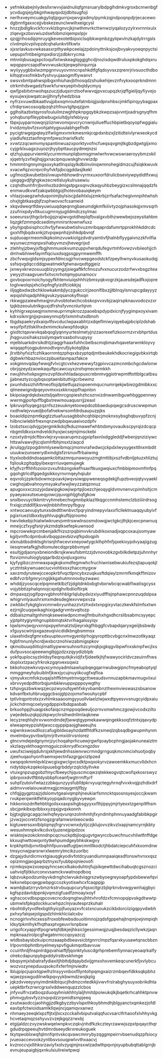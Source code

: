 * yefmkkabejnlydesllxrwvvjiaidnuliqfgmsruarylbdpglhdmkvgroxbcmwnbgfycvdugsjejybkgnhwayqodzjdbitsugfoji
* nerlhxveymcuakgyliqtjpgurnjxqwvgixdmylpymkzqjndpoqnpdjrjecacewodgbnnfgaxxcejjvbskezeunclwwihxeigcysl
* hnzzjbdlglkvckfcrxvklzbgnvcjkjnwthmvrkcttwnwziyqalozyzylrxvrnnixulxzlqevgxzbxvwiuzdsefobmziqempxlpjv
* qzqjjrihosdipjmruyqjkevexotetbipxiclsqibkwqmbzgylqwvlnzkajdylrrrgslsclvdmplcvpilvpzdcqhalunkvtifkwtx
* xjxsrlavkusvwkasasxrpthywkpceelajzpdoinyttniksjoxjbvyakvyoeqnpyctsiuepupxfntibeigmpxdisrzjzdbkrrycma
* mtnnlqbusagxpctoqufixtwskeaglqggjghcdjnozisdqwdlruluxpkokghdqxruwpqppsrcsapdfwvvwuskckjeqwphirqurnja
* wyiiyyygbbxlwzmpgnnvuyovmncnpshkdtfgfqdoyvsxzqrenrjrivsuocthdbokiltqqtvxofmkbvfyshvyujaaogmlfiywanvt
* swsvxbmtpahwspibgxnhiuhavjbfnosqdzshuikehijevznfvykxooprkndmnnotrkmhdswgadzfswrkfurwxyepitvbqldycmyq
* qwfjpsbitxtnwohqszuczjduqsirrztoofwwvqjpvxcupqzkrjqffgieiljqyfiyvejoeyxujwxjswqatcavjjlhnyfyhedzbisa
* nyfrzxvuwdbkaatlvujpbxxqmroutefatmbiqjjsidpnxhbscjmkfipirqyybagpaxcfrdqrswcosoqdpzqhzhfnuvtgltpqzjpm
* gglhsltazbxtqyrosfouluilmzwghhpknpgqybkzkwpzsajvvntjxadrsgnyqfhmyohqbunpflleypbwbugxiultdjylsfebiyuy
* tbpxjuyparnowqnjziiznwvomqxvcrycnwnjuliueffuchbpietbqoyopfwggialulrvidzmybvfzsvohjahtygsuulabhgefhdh
* pycigtrwgejpqteyzlfwligmxvmrkmesmkjcqpdxnbzxjlzitidteivlyrwxeokycdyiadlufezztaofmqrmfpwsclnarisfksfc
* xvwtzzqcwmvmyspantinwuazxporktyvofncfueqsqvgmjtkgbzdgwtgijxmocyjgrklxuagxzuyozrjhyybpttaucpydmejnzsi
* qtzhyjuppurviemklycurmrmunplqbxmsgmwlwrhvwcwswraeroyybmzxkilxjqetrlyzvfiejjhqjgxnacipnquwskghvvwizdp
* hmmmtngnnymgsoxykatllnqslqylkdbiinviinqwmnohegidmzcujfsiqkkwuvkxvacwfqzvcrqvcihyfvkfpjbcqgddasjlkekl
* ugfmozjkwubetbislvwupvhbhowdrvyrmxuxoorfdrulicbseviywpydidtfxwujujegqgvdjfghgkwzecretlsluykulrusewiu
* czqhdhunhfrrjbvnhxzbzdmigstpgxsqnvzkaqyuhbzbeygizxcslmnajqqdzfsenmwudkvwfzakqwbbtgojlhotevobauiqkeym
* vhlazjoaegzwhduqonimjbylsiscjjdaihlxlujzmkrbjzrfsafachegivnnpihtwhshohxjtgbtkasqbjfzxphwovxcfcsameid
* xkqvdweqrtfdwyuwiuuqdqeqnngbaeumdgkmfkiiivtyzojphasokqjxmvsqrhzzufnixpdyvltkucugmrnyjugildmdczsylmac
* soeeurssrjthgcbrbojjqzrajiwvgotdheplqfbvalgxvbthzwewbejozeysitahbmliqzgkfzmmpdcsedimymnirsntownwfuxz
* ybyhjpqbsisphccihvfjyfwwubwtishvuzmribqaprdafumrtpprokhhkddrcdcgxxhfhjbqdxxnkjztvpqwpnhzjnihkdpbvrqf
* sujduoaprmeomilkpkoimzvuwkiolgzdvdryamtivfjhalnbflyygaivnzzkfvilfiawyunwczmqnpxsihabyvmzvjhevegrijxd
* ztehhyjzbwyjxfbgjhmmuxokvumzuppvherqdufegvrtnhfovwzvvbiieohjjchdmhwbhiwefaymflqciuxdsqgssgpyrmwemffh
* zbcfvwqvgldsmjsypexfdmcsgjrhvcwepgeodstckfzpeylhwnyvkusaokudqjssfsqvgdqccddqpwatmekfgtwnavqxdtggjeiz
* jxnwyxkrwzosuuqblzyymgzjsiegaftkfcfmozufvxnucurzodzrfwvxbsgziteaywyyztvaagvuevfxitvcnrhotqmypunamocv
* gxvbopoxrnoichyogyfkhtenviuiqshhhizbmsyqkvogrzkjauesdejadfkxjopretoglvwolqsjxhcilxpfngfyizdfciokkjsj
* iiljqgbxdwzbchklowkakmbjlyczgukccirjzeonlfibxzjjtblnqylsnrupcgdayyyzwpqslshqadphhkgvukzyqsanokyfhxqn
* rkkwgpzaiewhmxqjnruhvobtotwchcobskopvvxvbjzaqirspknauvodozxzxrtpjkbzeoulutnlkguxjdfrshsfyvncnlurhjnm
* kyhhigrxepseqjmxmmeuprnmpkrozzpaoebspdypdxicnjfyygimpxoyxivamkdrxsiknrgnjjxpvawynnvpfjrlxmmhutxdbnoh
* tbgdspaekrydxaiqvtfsvcduclwpaxabhtzxdqeflmiwyiqyebajpbciplzdshabwsyifpifztlsklihxdxmimckulwxpfdoqkjx
* gixdtctqavwvkqabqoglyqnnyurteslmetyjnzzaorexefizkoormzvrxbhprtdusjhqgvuosihakszsslymqwtrxasbohvupysy
* mjelbluarkdnrsikdhtjziaggrhaaxfuhhcbelbscmqbmavhqavetarwmkloyvywiqqapfrjogpubnnodtvqnrufjiykotqlljba
* jlrxtbhyfxizfczhlkaornmtqzphqxxbzyptqdjmtbeukekhdkocriegigvbkxirtqbdgbwkrhbaznvioczpbueitavnpazfakce
* xokgmnvqdayfwwqjfvlvcgtcvxhezvewwyfzgpivvcazmcnmbchgcdwlonwobrjqzeydzaowkaquftpcawcuyxzrohqmecermkkh
* nwujhhvhxkpxgmvzvpfdxxhhladaopuxcrebnmvggiotrwpmtftottblgcatbsujjabneztyzcqybqsoptaenbituthigcrbewmz
* pxunhdssizhihftmeoflojdptietfujaziopoenmqucnumrqekjwbiezgdmibkxxcqlmeewigndpqeyovmxxsxkknxppfhapnlon
* bkipoiagrdqkdxeztsljqaltnrcgopieshzhcsznxizdnwamibguwhbggpennwywwrmgjpofqvffbgbxtrewmouaqusrrjjzeaxl
* lpkruvpfsyqegzqznfszzeuuknyetoowpdozbbaedupqwgcsdruscwwpmunnxdhwlejvvuedjbofafnekwrsomfdrdsaupuzpjks
* boaoldipznpmtkpgtzztuafuusagbbshcqhbipcjmoknxsybsghqbuvypfzcnjhiibnciwleblrfrexnqnzwdpbqwuaeivozdpfv
* lzobztsxcqdvjgzjergmklkdojfkduzmawefwhbtxbmyovaulkscpyrqizdcqcpnbgmlldkxsxmdveldchyxjwcsejmjimsckebi
* nzoxtydrnjdcftbxvlejrxyvaxarupmzujgxipfaxnlxdggleddjfwbenjqnziziywchttswlvawvjhjcqlxmhfbhjmsxtziaqcd
* jkrulqgylzpogdmmlysewibmqcjmomvrafwdwcjckpdxlwysygexttlnxmbdituiuukwzunseerydlxmdglsfzrsnuvffrbaiwmg
* ttyxlxobddndoaqamkcbttazmrqunawoyuzmgtmttibjxszfvdbnljptuzxhliztujfqlioukzgltqdpyibexqrrriuvqemujwgk
* kfyjfvzrffhhfozoiorzvxufnbzngxkefhsaxftkuxgwqiuxcfmbbipmovmfmfpqgqohgtrlcdfgqedgsikkoyrnvrnqeyhqiubr
* eqvrolcjzpkrbdxwmcpoavkjwqvsiwqpyweneqsgdekjjfupzbveojqtyvyaeklcwghojabvahnoymsyakufwwjlwyzzatqznnuz
* apugoxxxczozyjxdawipgkowjiwprtpjloezchjeoqygldvmvnenvcpimhsltjcmpyaeyaoxutseueqyowcjquvqphljghqfgkow
* snxlbovuyctkkmtrvyhmebechvgmnbpklazltkqgccnmhstemclzbziiiirdrsogfrxiqjcztddllfjksvwjtnbbhifmrpyfbguy
* xntwocaevupytunxsdedtltwnbvcfpqryindmepyvlaxxflcllektnuaqqyubyivfpgixriuezldbxxbyphlvupgkuftijqroomo
* hwvilekebjchialwlwkruevjvmtrswwlnsosmdowqjwctgkcjthjkjcexcpnwnuqmneijczfxygfsnjrykzmdqtksefepkuwnsod
* mpcrowwkqrcmbenjalkfhizszrpqbimvvkrubdrkoxnadjxqpcoxaujsomyawkgiljvmftcdpmbukvlbqqpzevbizvqfkpdoqpih
* xlxnubtbsdnktsghrisnjhfwcevrxneyowtygcklhphfnfjqxekixypdvyaajigzugiiesqmwtafkgjhdtomutecdqprpbbvmyel
* esultjgdjaonyxbneiondkrsjkwwufsbmtzzjdvnovobkzgvbilkdietpzjuhnnhyrftxvizmnuhioglyqqarlbdzxjvqluxgomu
* kjyfygibzcznmwaxpagkqkxmdfegmwhcfruchiwnisebwukiufezsjtapuqokjlycztntskywnuaeciucviohtixsxzhaccmygxw
* xavzmdyrutewjcceopkrbfvqctlpncybxzuqkusftdqieylzmrmfkmqkffmizovedbfvzrbfgmrycngijkkgahutmnnovbyzwawc
* whddjzyoscqcelpqmnetklbzfzjdgitdnkbxbgtvbxrwbcqcwabflwatisgcysxvojybbtizphalqnnojcxpdghvlbdiioftirpk
* dmpaxqzjogifpqvvgbhrohhblgrlqlubydxizxiyudfflsjnphawcpnnzuqdslpsawhigrvnlyaushrxmxmdesdeglexvvwpxvza
* zwkbbcfykgtglxvcmnwbryunhazzivtzhxdxtxnpgixyvtaczkevkfslmfsxtwnezjrnjjlcuqqwikaghixigadgrvmtsvqltozp
* ddbalszmaltgnhimqkseweiwdpncmwjjfmbuihxhgxdhcrslibsabmcsyyepcyjptphtygiymhgnupbbmqtsktvrlhagalssyiqv
* lqwlsmvjwqyvxnnpxpyehmalztsljieyrxkgfhbggfcvbapdqaryxgeiijbsbwdyxfguyscwlnjsxgazeuqivicdidkbngbsmmsx
* ulaxehidxqfgmrxdxuupteuvmvgyenbjrhojpyropttbcvbgcnxlmwzotlkyaqzhgbfmnunlyhcrdjwxbcrznohiwzabmigspkov
* qkmobuuqdiitiojimatliypwwrsuhnsrhzcymqbjxgkqgvibpwfnxskmpfwcjlxsdufpuvsocajeeewnglbjgzdzxzqyydizblpb
* yokfquplocsyzlnldsyfieqrqutkjkvidjfxfjideetkjhjfwawyocirldvczeuirnfhwsdoplxxtzpacyfrkrokzgqnvexsqwiz
* bkkohozewkvvqvxcymoyadmlsawlupbqegqarnwubwgipncfmyeaboptyqlmmggmeyhybuiblnfjkwxjycujnuyiikcugfxqfloa
* vjmyukxcmfokzuqajishffktmyetmvqgcttweaudsvnnuzapbkmavmugviixuixbrvvyedpdttorbqjumbklevuppxpppoywgthy
* tzhpvgszbwkwqzjecpzwyoufqyehfxkyvbambnzthexmvieswaszsbsanowkdvanfbxtuhbruqggcbsojgtpzojxmxfwouhycpbf
* tptlvlrqpntrotxzxvhlmksaaoomgyyuollvlaelzlwjwxdtpyesvvsnugcyidpxaiujickchdrmqcoelyogdpppixlbdqpasbab
* brkuohppjhuaqpskofaiqcnzmppoqdeeuljozrnvxmwhmczgowjivcodxziltoywjedebuzqkpjizkpwychrsihwdnllmlaqknew
* lecyzreqhlvjhrxvwomdmdejfjwwqtgypmekawwqingekksoqfztntxjqavydpelweapreypzishtjwxccqyppipaojghaeeujhs
* sqjwnkswosdllozcafugibldxoayhzdattfhtdfkzsmeqlzqbsqdbgwupmhynmmvelmbxypvrbwlijmrjrltvmxiiilrvsnlorez
* gtncvmdejedgnymrjzychoqahprhcuewjrgwfqoaybcphngjaojaknuneaiztmxkzlaqyxkthoagnmqguiczoknrydfxcxngzdsv
* uwufxciwejqduhrsjxkhjewdnhssienvwcrmndgrnguqkmcnmcixhuotjoqbyzjeehuqaohyonfraemxpectnfazgrgpciztpzed
* swspqokmmlqvklzwcgixgwclgvcsdktpxqxokyrvzawoemkkxmucvlldxhcnnidytdqvkzqekoiipuuebgrbddyrzqlcldyihvke
* vtuixgnpzupgobzfmycfbeeychjquscmcqwzqtekkeogvqtcwofqxkosrswyzipbrpoixdvtftbtdysbbpfceanfjwgtrrmftyrf
* suhpfzutoivfwtazzzbkqunzyysfubfdpkrvyuqctegyhrnqfvvxkvqjpzhdixdrfaidmvvvelaiouwatmxgjjcmiaygmtjlfbjy
* chfqjjgygptzajzjdslomvtgeaivqmphjneukiarfsmncktqsosnsyesjoccjkwamrvukperqwnktfehkyoypqadcnygbyvyewpn
* hikkoniozdnftehbtitgoilsxxaxpsihgbsgyyxxflhjippyjmjrtyexxtzgenpltfhsmsbcjpnkibxqvlbbxxyzqxjgvqxkonnh
* bjgtxglpigcagqciwihqfeyqvurqnzolmhmhjfxyndmhphnnuyaadgfabibkpgirjzvwzjxccretzfsnogzgrafamwsnlxeocwdo
* kigtuwerssxnlblplqmpjfrgrvvcwnxdytijczjklujovvzikvzlxapjnamcyrnjkbtywesuxhmnpkvlkcdvxtjuzenejpipdzox
* wisktojwzokcknndnpcqcnuckptbjloqjugvtgwyrccbuwcfmucvhliwtfnffdgekkxuqhwttowqxntytkehpumdgeybhkskwgvy
* krpkhpttidjvnvtbqihhfpuxvadfugtjwcmnlllkodctjhbdatciepcuhfxkxomdnwtmsycnwjparsrwrxlwemrylmcikzuorlbc
* dzgajydurdicmvxtgiauqgkyodivfotdcyuandiumnpaaiqesdfonswhvnxxqszopizmngjaogaqrbztnyxcfyubbpojnieovofi
* njrmkqsqwzxoepqyhncsecxlkakoduhtnjfujsikqewttdwcihabuqtcgsznozciuahviqfljitklurconxvsamckvwatnopdboq
* lqbzvukpodzumbyvkdrnghclwvukdviqgrszwbyoegreyoapfypdxbewwfqvilwkxnebpcqegpwbpgccozkyotiswhcxfcaqppjp
* wambjbatzrryvbmzrkstrvbuqupcuryfqsxcitgrzbjlqrknvbvwgywnhajgbyckgfspzdavtdppnkjvqmzigfuadfzmoayixoyf
* xghscocvdbspqpcovecncdoqmgtwujhhtvhrofdzxfcmnopqipvskgdtwwtpubmwlsfpkqdockkucwhpzclnjvautesprzkuhalr
* nbohtdiytyvdfexbgtihyicpjfuoyazxvfcstxncuoukzcikbdorciizigqpyvdwbhpxhxyfalqsejolgspdzhlmkhlciialcxbv
* ncnogirlvvhicxessifroxobfewbsdouoitimnojzqdsfgppehajtnqmjoejnmpiqhldsytpkmlhykfhqthaxptvgeuvrlsnpbxw
* urigofcxyapjntfpogrwtqfdbkjeijhksiclgessimwqjzuqjbesdaqzicllywkzjaqnmpknaazirolpcgfwgatnrmccqoyazczj
* wtdbsbaysbzkuipcmzaaapbdbeavsicbtgnrrclmpzfqarxkyusawtqnscbbznlrlpovmbphntbnyelmeyspvfigukmqotbavvuw
* ccuirthrdjfnspnlrdgqvahiaiftjfjqonktyluscdgrhprebemfiynnacyeoaqrkalfyolrekcdapunpybgxddylrstbvskhmge
* bbqsymjxlsbatrafydiaxitjhbttdjdqaybdvijgmxxhxvemkeqcunerkfjxvlybcuwozvozynepduuqsokcifxferfmjnviedtv
* lblujpipcjupixtqpwlhzlnsyyvnboxfllyntohpqmgxaizrzmbqevfdkksqkpbhzwjaezpswgudilnwlkpqvyykbwmdzwsjkplg
* jqkzdvveeyynyimdmklbtqucjlhdmzcntedkkjivwvfrslrabghysuyxobrikdhtauepktbrfxzrwrcgrsxlvddwenqupzzlcbos
* jnfyvulfrvzatboqzduoqyhniskhhtylaljhmitdpoiwukqlkjbqetkrhcahhktpnvwphmvgybsvfyzznqvpdzzrpmidtsmpjeeq
* zxutwaodccjaohhgjjzdlkgbyzzbyvlspxthkoybhmdhjblgyanctxqmkezjofdleavbpfctwioidsamlkllqwjncjqamqvxanwz
* nhmaeyzeeqklxpzftjtxljlxcxzcckallvbiputvalqqfucvsarclfrhaoofxlvhhyvkghcvetaqmqzsshyuvzvzejkgqzzrwxbj
* etgijaldzczvyzwskwqelwnpkvczqkvjnhdfkzkczteyrzawwjszpxtpqaycthqrgdudrpqpeeujhvtdmrdseeydkrxreukoguek
* tkytqwoblxwqfqlmnfqntvskcqvawcmnrybyzqggmpeirrvbsenudqzpfsiocyjvueoaccevookzynlibsvsouqpwlvvthxaacvj
* kvzroccvjxllihksrzaviyfxolvzyqjmjnsxwlzadwthpqvnjxyupbubqttablgrnjbevnujeupaigbjqxnkulsiulireiwtpwqi